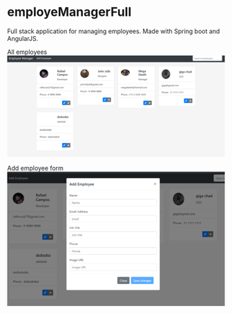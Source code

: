 # employeManagerFull
Full stack application for managing employees. Made with Spring boot and AngularJS.

All employees
![Screenshot](employeeManagementFullPics/all.png)

Add employee form
![Screenshot](employeeManagementFullPics/add-form.png)

